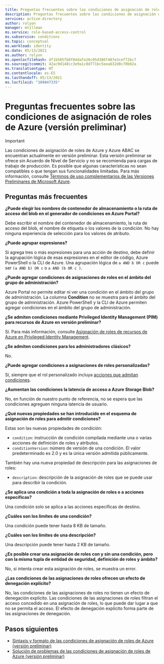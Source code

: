 ```yaml
---
title: Preguntas frecuentes sobre las condiciones de asignación de roles de Azure (versión preliminar)
description: Preguntas frecuentes sobre las condiciones de asignación de roles de Azure (versión preliminar)
services: active-directory
author: rolyon
manager: mtillman
ms.service: role-based-access-control
ms.subservice: conditions
ms.topic: conceptual
ms.workload: identity
ms.date: 05/13/2021
ms.author: rolyon
ms.openlocfilehash: df1b585fb0f84dafe26c954386f487e3ceff2bc7
ms.sourcegitcommit: 42ac9d148cc3e9a1c0d771bc5eea632d8c70b92a
ms.translationtype: HT
ms.contentlocale: es-ES
ms.lasthandoff: 05/13/2021
ms.locfileid: "109847335"
---
```

# <a name="faq-for-azure-role-assignment-conditions-preview"></a>Preguntas frecuentes sobre las condiciones de asignación de roles de Azure (versión preliminar)

> [!IMPORTANT]
> Las condiciones de asignación de roles de Azure y Azure ABAC se encuentran actualmente en versión preliminar.
> Esta versión preliminar se ofrece sin Acuerdo de Nivel de Servicio y no se recomienda para cargas de trabajo de producción. Es posible que algunas características no sean compatibles o que tengan sus funcionalidades limitadas.
> Para más información, consulte [Términos de uso complementarios de las Versiones Preliminares de Microsoft Azure](https://azure.microsoft.com/support/legal/preview-supplemental-terms/).

## <a name="frequently-asked-questions"></a>Preguntas más frecuentes

**¿Puede elegir los nombres de contenedor de almacenamiento o la ruta de acceso del blob en el generador de condiciones en Azure Portal?**

Debe escribir el nombre del contenedor de almacenamiento, la ruta de acceso del blob, el nombre de etiqueta o los valores de la condición. No hay ninguna experiencia de selección para los valores de atributo.

**¿Puede agrupar expresiones?**

Si agrega tres o más expresiones para una acción de destino, debe definir la agrupación lógica de esas expresiones en el editor de código, Azure PowerShell o la CLI de Azure. Una agrupación lógica de `a AND b OR c` puede ser `(a AND b) OR c` o `a AND (b OR c )`.

**¿Puede agregar condiciones de asignaciones de roles en el ámbito del grupo de administración?**
  
Azure Portal no permite editar ni ver una condición en el ámbito del grupo de administración. La columna **Condition** no se muestra para el ámbito del grupo de administración. Azure PowerShell y la CLI de Azure permiten agregar condiciones en el ámbito del grupo de administración.

**¿Se admiten condiciones mediante Privileged Identity Management (PIM) para recursos de Azure en versión preliminar?**

Sí. Para más información, consulte [Asignación de roles de recursos de Azure en Privileged Identity Management](../active-directory/privileged-identity-management/pim-resource-roles-assign-roles.md).

**¿Se admiten condiciones para los administradores clásicos?**

No. 

**¿Puede agregar condiciones a asignaciones de roles personalizadas?**

Sí, siempre que el rol personalizado incluya [acciones que admitan condiciones](conditions-format.md#actions).
 
**¿Aumentan las condiciones la latencia de acceso a Azure Storage Blob?**

No, en función de nuestro punto de referencia, no se espera que las condiciones agreguen ninguna latencia de usuario.

**¿Qué nuevas propiedades se han introducido en el esquema de asignación de roles para admitir condiciones?**

Estas son las nuevas propiedades de condición:

- `condition`: instrucción de condición compilada mediante una o varias acciones de definición de roles y atributos.
- `conditionVersion`: número de versión de una condición. El valor predeterminado es 2.0 y es la única versión admitida públicamente.

También hay una nueva propiedad de descripción para las asignaciones de roles:

- `description`: descripción de la asignación de roles que se puede usar para describir la condición.

**¿Se aplica una condición a toda la asignación de roles o a acciones específicas?**

Una condición solo se aplica a las acciones específicas de destino.

**¿Cuáles son los límites de una condición?**

Una condición puede tener hasta 8 KB de tamaño.

**¿Cuáles son los límites de una descripción?**

Una descripción puede tener hasta 2 KB de tamaño.

**¿Es posible crear una asignación de roles con y sin una condición, pero con la misma tupla de entidad de seguridad, definición de roles y ámbito?**

No, si intenta crear esta asignación de roles, se muestra un error.

**¿Las condiciones de las asignaciones de roles ofrecen un efecto de denegación explícito?**

No, las condiciones de las asignaciones de roles no tienen un efecto de denegación explícito. Las condiciones de las asignaciones de roles filtran el acceso concedido en una asignación de roles, lo que puede dar lugar a que no se permita el acceso. El efecto de denegación explícito forma parte de las asignaciones de denegación.

## <a name="next-steps"></a>Pasos siguientes

- [Sintaxis y formato de las condiciones de asignación de roles de Azure (versión preliminar)](conditions-format.md)
- [Solución de problemas de las condiciones de asignación de roles de Azure (versión preliminar)](conditions-troubleshoot.md)
